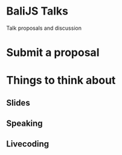 # BaliJS Talks
Talk proposals and discussion

# Submit a proposal


# Things to think about

## Slides

## Speaking

## Livecoding
